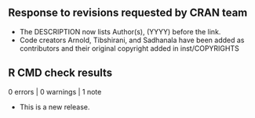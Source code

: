 ## Response to revisions requested by CRAN team
* The DESCRIPTION now lists Author(s), (YYYY) before the <doi> link.
* Code creators Arnold, Tibshirani, and Sadhanala have been added as contributors
  and their original copyright added in inst/COPYRIGHTS


## R CMD check results

0 errors | 0 warnings | 1 note

* This is a new release.
